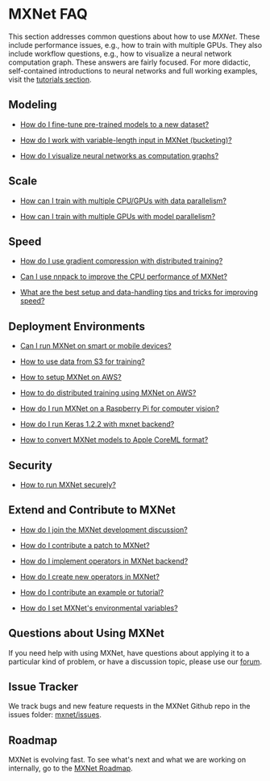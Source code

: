 # MXNet FAQ

This section addresses common questions about how to use _MXNet_. These include performance issues, e.g., how to train with multiple GPUs.
They also include workflow questions, e.g., how to visualize a neural network computation graph.
These answers are fairly focused. For more didactic, self-contained introductions to neural networks
and full working examples, visit the [tutorials section](../tutorials/index.md).


## Modeling
* [How do I fine-tune pre-trained models to a new dataset?](http://mxnet.io/faq/finetune.html)

* [How do I work with variable-length input in MXNet (bucketing)?](http://mxnet.io/faq/bucketing.html)

* [How do I visualize neural networks as computation graphs?](http://mxnet.io/faq/visualize_graph.html)


## Scale
* [How can I train with multiple CPU/GPUs with data parallelism?](http://mxnet.io/faq/multi_devices.html)

* [How can I train with multiple GPUs with model parallelism?](http://mxnet.io/faq/model_parallel_lstm.html)


## Speed
* [How do I use gradient compression with distributed training?](http://mxnet.io/faq/gradient_compression.html)

* [Can I use nnpack to improve the CPU performance of MXNet?](http://mxnet.io/faq/nnpack.html)

* [What are the best setup and data-handling tips and tricks for improving speed?](http://mxnet.io/faq/perf.html)


## Deployment Environments
* [Can I run MXNet on smart or mobile devices?](http://mxnet.io/faq/smart_device.html)

* [How to use data from S3 for training?](s3_integration.md)

* [How to setup MXNet on AWS?](http://docs.aws.amazon.com/mxnet/latest/dg/mxnet-on-ec2-instance.html)

* [How to do distributed training using MXNet on AWS?](http://docs.aws.amazon.com/mxnet/latest/dg/mxnet-on-ec2-cluster.html)

* [How do I run MXNet on a Raspberry Pi for computer vision?](http://mxnet.io/tutorials/embedded/wine_detector.html)

* [How do I run Keras 1.2.2 with mxnet backend?](https://github.com/dmlc/keras/wiki/Installation)

* [How to convert MXNet models to Apple CoreML format?](https://github.com/apache/incubator-mxnet/tree/master/tools/coreml)

## Security
* [How to run MXNet securely?](http://mxnet.io/faq/security.html)

## Extend and Contribute to MXNet

* [How do I join the MXNet development discussion?](http://mxnet.io/community/mxnet_channels.html)

* [How do I contribute a patch to MXNet?](http://mxnet.io/community/contribute.html)

* [How do I implement operators in MXNet backend?](http://mxnet.io/faq/add_op_in_backend.html)

* [How do I create new operators in MXNet?](http://mxnet.io/faq/new_op.html)

* [How do I contribute an example or tutorial?](https://github.com/apache/incubator-mxnet/tree/master/example#contributing)

* [How do I set MXNet's environmental variables?](http://mxnet.io/faq/env_var.html)

## Questions about Using MXNet
If you need help with using MXNet, have questions about applying it to a particular kind of problem, or have a discussion topic, please use our [forum](https://discuss.mxnet.io).

## Issue Tracker
We track bugs and new feature requests in the MXNet Github repo in the issues folder: [mxnet/issues](https://github.com/dmlc/mxnet/issues).

## Roadmap
MXNet is evolving fast. To see what's next and what we are working on internally, go to the [MXNet Roadmap](https://github.com/dmlc/mxnet/labels/Roadmap).
